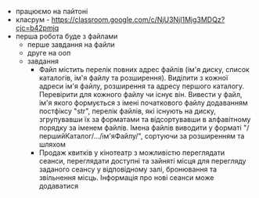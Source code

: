 - працюємо на пайтоні
- класрум - https://classroom.google.com/c/NjU3NjI1Mjg3MDQz?cjc=b42pmjq
- перша робота буде з файлами
  - перше завдання на файли
  - друге на ооп
  - завдання
    - Файл містить перелік повних адрес файлів (ім'я диску, список каталогів, ім'я файлу та розширення). Виділити з кожної адреси ім'я файлу, розширення та адресу першого каталогу. Перевірити для кожного файлу чи існує він. Вивести у файл, ім'я якого формується з імені початкового файлу додаванням постфіксу "str", перелік файлів, які існують на диску, згрупувавши їх за форматами та відсортувавши в алфавітному порядку за іменем файлів. Імена файлів виводити у форматі "/першийКаталог/.../ім'яФайлу/", сортуючи за розширенням та шляхом
    - Продаж квитків у кінотеатр з можливістю переглядати сеанси, переглядати доступні та зайняті місця для перегляду заданого сеансу у відповідному залі, бронювання та звільнення місць. Інформація про нові сеанси може додаватися
